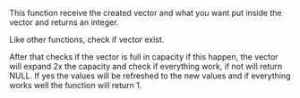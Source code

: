 This function receive the created vector and what you want put inside the vector and returns an integer. 

Like other functions, check if vector exist.

After that checks if the vector is full in capacity if this happen, the vector will expand 2x the capacity and check if everything work, if not will return NULL. If yes the values will be refreshed to the new values and if everything works well the function will return 1.